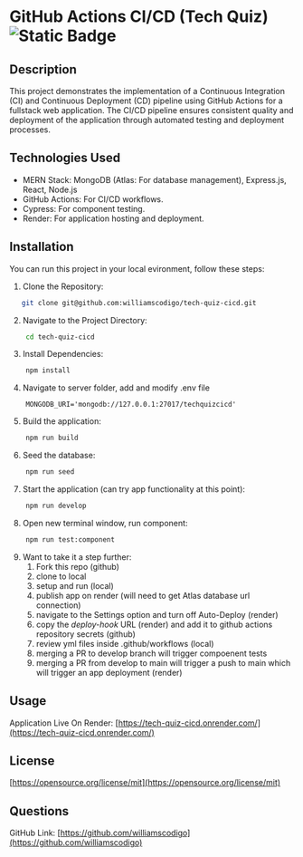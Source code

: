 # GitHub Actions CI/CD (Tech Quiz) ![Static Badge](https://img.shields.io/badge/license-MIT-blue)

## Description

This project demonstrates the implementation of a Continuous Integration (CI) and Continuous Deployment (CD) pipeline using GitHub Actions for a fullstack web application. The CI/CD pipeline ensures consistent quality and deployment of the application through automated testing and deployment processes.

## Technologies Used

- MERN Stack: MongoDB (Atlas: For database management), Express.js, React, Node.js
- GitHub Actions: For CI/CD workflows.
- Cypress: For component testing.
- Render: For application hosting and deployment.

## Installation

You can run this project in your local evironment, follow these steps:
1. Clone the Repository:

```bash
   git clone git@github.com:williamscodigo/tech-quiz-cicd.git

```

2. Navigate to the Project Directory:

```bash
    cd tech-quiz-cicd
```

3. Install Dependencies:

```bash
    npm install
```

4. Navigate to server folder, add and modify .env file

```
    MONGODB_URI='mongodb://127.0.0.1:27017/techquizcicd'
```

5. Build the application:

```bash
    npm run build
```

6. Seed the database: 

```bash
    npm run seed
```

7. Start the application (can try app functionality at this point):

```bash
    npm run develop
```

8. Open new terminal window, run component:

```bash
    npm run test:component
```
9. Want to take it a step further:
    1. Fork this repo (github)
    2. clone to local 
    3. setup and run (local)
    4. publish app on render (will need to get Atlas database url connection)
    5. navigate to the Settings option and turn off Auto-Deploy (render)
    6. copy the _deploy-hook_ URL (render) and add it to github actions repository secrets (github)
    7. review yml files inside .github/workflows (local)
    8. merging a PR to develop branch will trigger compoenent tests
    9. merging a PR from develop to main will trigger a push to main which will trigger an app deployment (render)

## Usage

Application Live On Render: [https://tech-quiz-cicd.onrender.com/](https://tech-quiz-cicd.onrender.com/)


## License
[https://opensource.org/license/mit](https://opensource.org/license/mit)


## Questions
GitHub Link: [https://github.com/williamscodigo](https://github.com/williamscodigo)